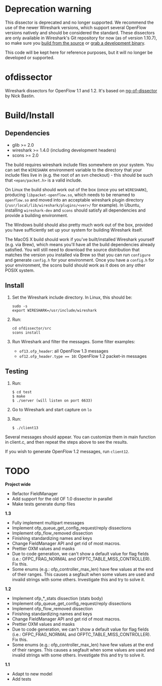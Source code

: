 # Deprecation warning
This dissector is deprecated and no longer supported. We recommend the use of the newer Wireshark versions, which support several OpenFlow versions natively and should be considered the standard. These dissectors are only available in Wireshark's Git repository for now (as of version 1.10.7), so make sure you [build from the source](http://www.wireshark.org/develop.html) or [grab a development binary](http://www.wireshark.org/download/automated/).

This code will be kept here for reference purposes, but it will no longer be developed or supported.

ofdissector
===========

Wireshark dissectors for OpenFlow 1.1 and 1.2. It's based on [ng-of-dissector] by Nick Bastin.

Build/Install
=============

Dependencies
------------
 * glib >= 2.0
 * wireshark >= 1.4.0 (including development headers)
 * scons >= 2.0

The build requires wireshark include files somewhere on your system.  You can set the `WIRESHARK` environment variable to the directory that your include files live in (e.g. the root of an svn checkout) - this should be such that `<epan/packet.h>` is a valid include.

On Linux the build should work out of the box (once you set `WIRESHARK`), producing `libpacket-openflow.so`, which needs to be renamed to `openflow.so` and moved into an acceptable wireshark plugin directory (`/usr/local/lib/wireshark/plugins/<ver>/` for example). In Ubuntu, installing `wireshark-dev` and `scons` should satisfy all dependencies and provide a building environment.

The Windows build should also pretty much work out of the box, provided you have sufficiently set up your system for building Wireshark itself.

The MacOS X build should work if you've built/installed Wireshark yourself (e.g. via Brew), which means you'll have all the build dependencies already satisfied. You will still need to download the source distribution that matches the version you installed via Brew so that you can run `configure` and generate `config.h` for your environment. Once you have a `config.h` for your environment, the scons build should work as it does on any other POSIX system.

Install
-------
1. Set the Wireshark include directory. In Linux, this should be:

    ```
    sudo -s
    export WIRESHARK=/usr/include/wireshark
    ```

2. Run:

    ```
    cd ofdissector/src
    scons install
    ```

3. Run Wireshark and filter the messages. Some filter examples:
    * `of13.ofp_header`: all OpenFlow 1.3 messages
    * `of12.ofp_header.type == 10`: OpenFlow 1.2 packet-in messages

## Testing
1. Run:

    ```
    $ cd test
    $ make
    $ ./server (will listen on port 6633)
    ```

2. Go to Wireshark and start capture on `lo`

3. Run:

    ```
    $ ./client13
    ```

Several messages should appear. You can customize them in main function in client.c, and then repeat the steps above to see the results.

If you wish to generate OpenFlow 1.2 messages, run `client12`.

# TODO
**Project wide**
* Refactor FieldManager
* Add support for the old OF 1.0 dissector in parallel
* Make tests generate dump files

**1.3**
* Fully implement multipart messages
* Implement ofp_queue_get_config_request/reply dissections
* Implement ofp_flow_removed dissection
* Finishing standardizing names and keys
* Change FieldManager API and get rid of most macros.
* Prettier OXM values and masks
* Due to code generation, we can't show a default value for flag fields
  (i.e.: OFPC_FRAG_NORMAL and OFPTC_TABLE_MISS_CONTROLLER). Fix this.
* Some enums (e.g.: ofp_controller_max_len) have few values at the end of their
  ranges. This causes a segfault when some values are used and invalid strings
  with some others. Investigate this and try to solve it.

**1.2**
* Implement ofp_*_stats dissection (stats body)
* Implement ofp_queue_get_config_request/reply dissections
* Implement ofp_flow_removed dissection
* Finishing standardizing names and keys
* Change FieldManager API and get rid of most macros.
* Prettier OXM values and masks
* Due to code generation, we can't show a default value for flag fields
  (i.e.: OFPC_FRAG_NORMAL and OFPTC_TABLE_MISS_CONTROLLER). Fix this.
* Some enums (e.g.: ofp_controller_max_len) have few values at the end of their
  ranges. This causes a segfault when some values are used and invalid strings
  with some others. Investigate this and try to solve it.

**1.1**
* Adapt to new model
* Add tests

[ng-of-dissector]: https://bitbucket.org/barnstorm/ng-of-dissector
